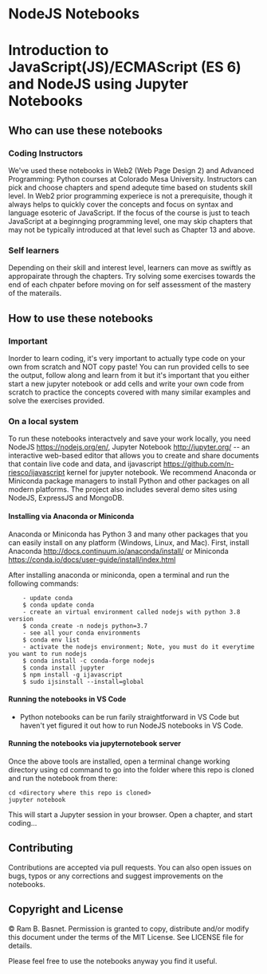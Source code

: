 # NodeJS Notebooks

# Introduction to JavaScript(JS)/ECMAScript (ES 6) and NodeJS using Jupyter Notebooks

## Who can use these notebooks

### Coding Instructors

We've used these notebooks in Web2 (Web Page Design 2) and Advanced Programming: Python courses at Colorado Mesa University. Instructors can pick and choose chapters and spend adequte time based on students skill level. In Web2 prior programming experiece is not a prerequisite, though it always helps to quickly cover the concepts and focus on syntax and language esoteric of JavaScript. If the focus of the course is just to teach JavaScript at a beginnging programming level, one may skip chapters that may not be typically introduced at that level such as Chapter 13 and above.

### Self learners

Depending on their skill and interest level, learners can move as swiftly as appropairate through the chapters. Try solving some exercises towards the end of each chpater before moving on for self assessment of the mastery of the materails.

## How to use these notebooks

### Important

Inorder to learn coding, it's very important to actually type code on your own from scratch and NOT copy paste! You can run provided cells to see the output, follow along and learn from it but it's important that you either start a new jupyter notebook or add cells and write your own code from scratch to practice the concepts covered with many similar examples and solve the exercises provided.


### On a local system

To run these notebooks interactvely and save your work locally, you need NodeJS https://nodejs.org/en/, Jupyter Notebook http://jupyter.org/ -- an interactive web-based editor that allows you to create and share documents that contain live code and data, and ijavascript https://github.com/n-riesco/ijavascript kernel for jupyter notebook. We recommend Anaconda or Miniconda package managers to install Python and other packages on all modern platforms. The project also includes several demo sites using NodeJS, ExpressJS and MongoDB.

#### Installing via Anaconda or Miniconda

Anaconda or Miniconda has Python 3 and many other packages that you can easily install on any platform (Windows, Linux, and Mac). First, install Anaconda http://docs.continuum.io/anaconda/install/ or Miniconda https://conda.io/docs/user-guide/install/index.html

After installing anaconda or miniconda, open a terminal and run the following commands:
```
    - update conda
    $ conda update conda
    - create an virtual environment called nodejs with python 3.8 version
    $ conda create -n nodejs python=3.7
    - see all your conda environments
    $ conda env list
    - activate the nodejs environment; Note, you must do it everytime you want to run nodejs
    $ conda install -c conda-forge nodejs
    $ conda install jupyter
    $ npm install -g ijavascript
    $ sudo ijsinstall --install=global
```
#### Running the notebooks in VS Code
- Python notebooks can be run farily straightforward in VS Code but haven't yet figured it out how to run NodeJS notebooks in VS Code.

#### Running the notebooks via jupyternotebook server

Once the above tools are installed, open a terminal change working directory using cd command to go into the folder where this repo is cloned and run the notebook from there:

    cd <directory where this repo is cloned>
    jupyter notebook

This will start a Jupyter session in your browser. Open a chapter, and start coding...

## Contributing

Contributions are accepted via pull requests. You can also open issues on bugs, typos or any corrections and suggest improvements on the notebooks.

## Copyright and License

&copy; Ram B. Basnet. Permission is granted to copy, distribute and/or modify this document
under the terms of the MIT License. See LICENSE file for details.

Please feel free to use the notebooks anyway you find it useful.
